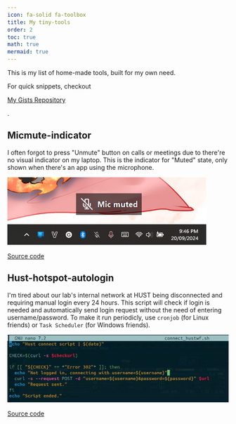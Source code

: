 ```yaml
---
icon: fa-solid fa-toolbox
title: My tiny-tools
order: 2
toc: true
math: true
mermaid: true
---
```


This is my list of home-made tools, built for my own need.

For quick snippets, checkout <p><i class="fa-brands fa-github"></i> <a target="_blank" href="https://gist.github.com/jerapiblaze">My Gists Repository</a></p>.

## Micmute-indicator

I often forgot to press "Unmute" button on calls or meetings due to there're no visual indicator on my laptop. This is the indicator for "Muted" state, only shown when there's an app using the microphone.

![micmute-indicator in action](https://raw.githubusercontent.com/jerapiblaze/micmute-indicator/master/docs/img/demo2.png)

<p><i class="fa-brands fa-github"></i> <a target="_blank" href="https://github.com/jerapiblaze/micmute-indicator">Source code</a></p>

## Hust-hotspot-autologin

I'm tired about our lab's internal network at HUST being disconnected and requiring manual login every 24 hours. This script will check if login is needed and automatically send login request without the need of entering username/password. To make it run periodicly, use `cronjob` (for Linux friends) or `Task Scheduler` (for Windows friends).

![hust-hotspot-autologin source code](https://raw.githubusercontent.com/jerapiblaze/hust-hotspot-autologin/main/docs/demobash.png)

<p><i class="fa-brands fa-github"></i> <a target="_blank" href="https://github.com/jerapiblaze/hust-hotspot-autologin">Source code</a></p>
